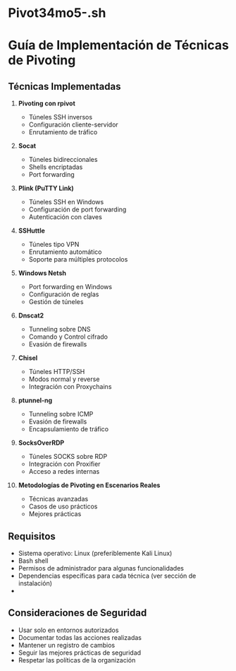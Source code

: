 # Pivot34mo5-.sh
# Guía de Implementación de Técnicas de Pivoting

## Técnicas Implementadas
1. **Pivoting con rpivot**
   - Túneles SSH inversos
   - Configuración cliente-servidor
   - Enrutamiento de tráfico

2. **Socat**
   - Túneles bidireccionales
   - Shells encriptadas
   - Port forwarding

3. **Plink (PuTTY Link)**
   - Túneles SSH en Windows
   - Configuración de port forwarding
   - Autenticación con claves

4. **SSHuttle**
   - Túneles tipo VPN
   - Enrutamiento automático
   - Soporte para múltiples protocolos

5. **Windows Netsh**
   - Port forwarding en Windows
   - Configuración de reglas
   - Gestión de túneles

6. **Dnscat2**
   - Tunneling sobre DNS
   - Comando y Control cifrado
   - Evasión de firewalls

7. **Chisel**
   - Túneles HTTP/SSH
   - Modos normal y reverse
   - Integración con Proxychains

8. **ptunnel-ng**
   - Tunneling sobre ICMP
   - Evasión de firewalls
   - Encapsulamiento de tráfico

9. **SocksOverRDP**
   - Túneles SOCKS sobre RDP
   - Integración con Proxifier
   - Acceso a redes internas

10. **Metodologías de Pivoting en Escenarios Reales**
    - Técnicas avanzadas
    - Casos de uso prácticos
    - Mejores prácticas

## Requisitos
- Sistema operativo: Linux (preferiblemente Kali Linux)
- Bash shell
- Permisos de administrador para algunas funcionalidades
- Dependencias específicas para cada técnica (ver sección de instalación)
- 
## Consideraciones de Seguridad
- Usar solo en entornos autorizados
- Documentar todas las acciones realizadas
- Mantener un registro de cambios
- Seguir las mejores prácticas de seguridad
- Respetar las políticas de la organización
